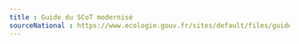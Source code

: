 ```yaml
---
title : Guide du SCoT modernisé
sourceNational : https://www.ecologie.gouv.fr/sites/default/files/guide_le_scot_modernise.pdf
---
```

